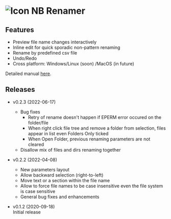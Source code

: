 # ![Icon](../icon/48x48.png) NB Renamer

## Features

- Preview file name changes interactively
- Inline edit for quick sporadic non-pattern renaming
- Rename by predefined csv file
- Undo/Redo
- Cross platform: Windows/Linux (soon) /MacOS (in future)

Detailed manual [here](./tips.html).

## Releases

- v0.2.3 (2022-06-17)
  - Bug fixes
    - Retry of rename doesn't happen if EPERM error occured on the folder/file
    - When right click file tree and remove a folder from selection, files appear in list even Folders Only ticked
    - When Open Folder, previous renaming parameters are not cleared
  - Disallow mix of files and dirs renaming together

- v0.2.2 (2022-04-08)  
  - New parameters layout
  - Allow backward selection (right-to-left)
  - Move text or a section within the file name
  - Allow to force file names to be case insensitive even the file system is case sensitive
  - General bug fixes and enhancements

- v0.1.2 (2020-09-18)  
  Initial release
